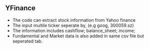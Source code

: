 ## YFinance
- The code can extract stock information from Yahoo finance
- The input multile ticker seperate by, (e.g goog, 300059.sz)
- The information includes cashflow; balance_sheet; income;
- Fundamental and Market data is also added in same csv file but seperated tab.

